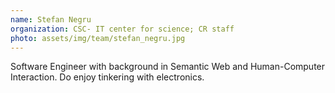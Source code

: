 ```yaml
---
name: Stefan Negru
organization: CSC- IT center for science; CR staff
photo: assets/img/team/stefan_negru.jpg
---
```


Software Engineer with background in Semantic Web and Human-Computer Interaction.
Do enjoy tinkering with electronics.
